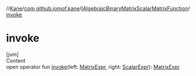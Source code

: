 //[Kane](../../index.md)/[com.github.jomof.kane](../index.md)/[IAlgebraicBinaryMatrixScalarMatrixFunction](index.md)/[invoke](invoke.md)



# invoke  
[jvm]  
Content  
open operator fun [invoke](invoke.md)(left: [MatrixExpr](../-matrix-expr/index.md), right: [ScalarExpr](../-scalar-expr/index.md)): [MatrixExpr](../-matrix-expr/index.md)  



